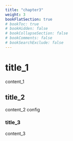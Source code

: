 ```yaml
---
title: "chapter3"
weight: 3
bookFlatSection: true
# bookToc: true
# bookHidden: false
# bookCollapseSection: false
# bookComments: false
# bookSearchExclude: false
---
```

# title_1
content_1

## title_2
content_2
config

### title_3
content_3